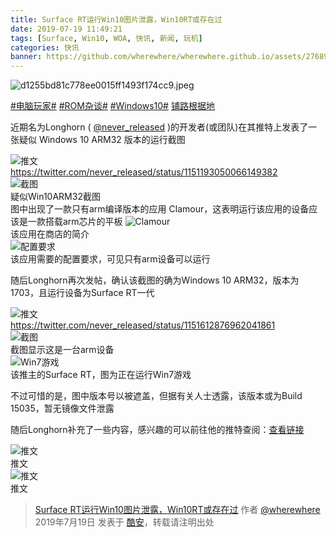 ```yaml
---
title: Surface RT运行Win10图片泄露，Win10RT或存在过
date: 2019-07-19 11:49:21
tags: [Surface, Win10, WOA, 快讯, 新闻, 玩机]
categories: 快讯
banner: https://github.com/wherewhere/wherewhere.github.io/assets/27689196/5973083d-1616-4b76-ba3e-26fb9654a27b
---
```

![d1255bd81c778ee0015ff1493f174cc9.jpeg](https://github.com/wherewhere/wherewhere.github.io/assets/27689196/5973083d-1616-4b76-ba3e-26fb9654a27b)

[#电脑玩家#](https://www.coolapk.com/t/电脑玩家) [#ROM杂谈#](https://www.coolapk.com/t/ROM杂谈) [#Windows10#](https://www.coolapk.com/t/Windows10) [铺路根据地](https://www.coolapk.com/dyh/1480)

近期名为Longhorn ( [@never_released](https://twitter.com/never_released "Longhorn") )的开发者(或团队)在其推特上发表了一张疑似 Windows 10 ARM32 版本的运行截图

<img src="https://github.com/wherewhere/wherewhere.github.io/assets/27689196/f0358e90-bca5-4b08-8be7-e05f95d6c683" alt="推文" />
<figcaption>
  <a href="https://twitter.com/never_released/status/1151193050066149382">https://twitter.com/never_released/status/1151193050066149382</a>
</figcaption>

<img src="https://github.com/wherewhere/wherewhere.github.io/assets/27689196/412f9942-c072-4a0c-b6c9-d270ac3d1861" alt="截图" />
<figcaption>疑似Win10ARM32截图</figcaption>
图中出现了一款只有arm编译版本的应用 Clamour，这表明运行该应用的设备应该是一款搭载arm芯片的平板<!--more-->

<img src="https://github.com/wherewhere/wherewhere.github.io/assets/27689196/78cc6322-d86c-4b63-977e-93e091e6d2d4" alt="Clamour" />
<figcaption>该应用在商店的简介</figcaption>

<img src="https://github.com/wherewhere/wherewhere.github.io/assets/27689196/2feca725-b534-44f2-929e-ef4867096761" alt="配置要求" />
<figcaption>该应用需要的配置要求，可见只有arm设备可以运行</figcaption>

随后Longhorn再次发帖，确认该截图的确为Windows 10 ARM32，版本为1703，且运行设备为Surface RT一代

<img src="https://github.com/wherewhere/wherewhere.github.io/assets/27689196/9878a979-5fb0-4b9c-8226-5e3014d40c95" alt="推文" />
<figcaption>
  <a href="https://twitter.com/never_released/status/1151612876962041861">https://twitter.com/never_released/status/1151612876962041861</a>
</figcaption>

<img src="https://github.com/wherewhere/wherewhere.github.io/assets/27689196/4c8fff52-8153-4297-adea-98b19983b5a1" alt="截图" />
<figcaption>截图显示这是一台arm设备</figcaption>

<img src="https://github.com/wherewhere/wherewhere.github.io/assets/27689196/b69c8911-b6a1-4933-9562-dbcbc1150eb9" alt="Win7游戏" />
<figcaption>该推主的Surface RT，图为正在运行Win7游戏</figcaption>

不过可惜的是，图中版本号以被遮盖，但据有关人士透露，该版本或为Build 15035，暂无镜像文件泄露

随后Longhorn补充了一些内容，感兴趣的可以前往他的推特查阅：[查看链接](https://twitter.com/never_released?s=17)

<img src="https://github.com/wherewhere/wherewhere.github.io/assets/27689196/ebccb5bd-f2d8-44b3-a1f9-f2d9e8677654" alt="推文" />
<figcaption>推文</figcaption>

<img src="https://github.com/wherewhere/wherewhere.github.io/assets/27689196/837fc8c4-abfe-452d-a5fc-4a7ffcb901d0" alt="推文" />
<figcaption>推文</figcaption>

> [Surface RT运行Win10图片泄露，Win10RT或存在过](https://www.coolapk.com/feed/12814291?shareKey=OTlkM2YxYzEwMjcxNjYzNWQ4MGM) 作者 [@wherewhere](https://www.coolapk.com/u/wherewhere) 2019年7月19日 发表于 [酷安](https://www.coolapk.com "Coolapk")，转载请注明出处
